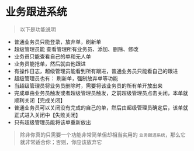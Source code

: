 # 业务跟进系统

> 以下是功能说明

* 普通业务员只能登录，放弃单，刷新单
* 超级管理员能 查看管理所有业务员、添加、删除、修改
* 业务员只能查看自己的单和无人单
* 业务员能抢单，然后就由他跟进
* 有操作日志，超级管理员能看到所有跟进，普通业务员只能看自己的跟进
* 超级管理员也有： 刷新单，强制放弃单等功能
* 当超级管理员将业务员删除时，需要将该业务员的所有单开放出来
* 完成单由业务员触发或者超级管理员触发，之前超级管理员点击关闭，本单就顺利关闭【完成关闭】
* 普通业务员可以关闭没有完成的自己的单，然后由超级管理员确定后，该单就正式进入关闭中【失败关闭】
* 只有超级管理员能将该单重新放出

> 除非你真的只需要一个功能非常简单但却相当实用的 `业务跟进系统`，那么它就非常适合你；否则，你应该放弃它
